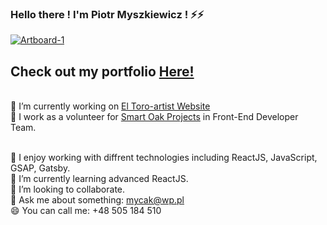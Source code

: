 ### Hello there ! I'm Piotr Myszkiewicz ! ⚡⚡
<a href="https://ibb.co/v3QKPR3"><img src="https://i.ibb.co/ZBYk87B/Artboard-1.png" alt="Artboard-1" border="0"></a>
## Check out my portfolio  <a href="https://distracted-babbage-ab739a.netlify.app/">Here!</a>

<br>🔭 I’m currently working on <a href="https://hopeful-bassi-ed99b4.netlify.app/">El Toro-artist Website</a>
<br>🔭 I work as a volunteer for <a href="https://www.facebook.com/Smartoakprojects/">Smart Oak Projects</a> in Front-End Developer Team.


<br>🏓 I enjoy working with  diffrent technologies including ReactJS, JavaScript, GSAP, Gatsby.
<br>🌱 I’m currently learning advanced ReactJS.
<br>👯 I’m looking to collaborate.
<br>💬 Ask me about something: mycak@wp.pl
<br>😄 You can call me: +48 505 184 510

<!--
**mycak/mycak** is a ✨ _special_ ✨ repository because its `README.md` (this file) appears on your GitHub profile.


Hello ! I'm Piotr !
Here are some ideas to get you started:

- 🔭 I’m currently working on ...
- 🌱 I’m currently learning ...
- 👯 I’m looking to collaborate on ...
- 🤔 I’m looking for help with ...
- 💬 Ask me about ...
- 📫 How to reach me: ...
- 😄 Pronouns: ...
- ⚡ Fun fact: ...
-->
